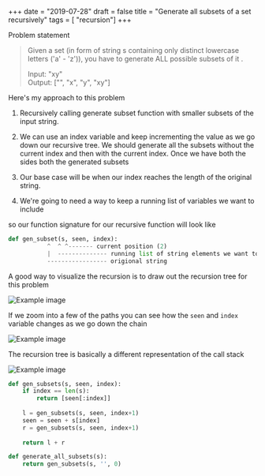 +++
date = "2019-07-28"
draft = false
title = "Generate all subsets of a set recursively"
tags = [ "recursion"]
+++

Problem statement

> Given a set (in form of string s containing only distinct lowercase letters ('a' - 'z')), you have to generate ALL possible subsets of it .
> 
> 
> Input:	"xy"  
> Output: 	["", "x", "y", "xy"]
>

Here's my approach to this problem

1. Recursively calling generate subset function with smaller subsets of the input string. 

2. We can use an index variable and keep incrementing the value as we go down our recursive tree. We should generate all the subsets without the current index and then with the current index. Once we have both the sides both the generated subsets

3. Our base case will be when our index reaches the length of the original string.

4. We're going to need a way to keep a running list of variables we want to include


so our function signature for our recursive function will look like

```python
def gen_subset(s, seen, index):
	       ^  ^	^------- current position (2)
	       |  -------------- running list of string elements we want to include (4)
	       ----------------- origional string
```

A good way to visualize the recursion is to draw out the recursion tree for this problem

![Example image](/images/p8/full_tree.png)

If we zoom into a few of the paths you can see how the `seen` and `index` variable changes as we go down the chain

![Example image](/images/p8/partial_tree.png)

The recursion tree is basically a different representation of the call stack

![Example image](/images/p8/call_stack.png)

```python
def gen_subsets(s, seen, index):
    if index == len(s):
        return [seen[:index]]
    
    l = gen_subsets(s, seen, index+1)
    seen = seen + s[index]
    r = gen_subsets(s, seen, index+1)
    
    return l + r

def generate_all_subsets(s):
    return gen_subsets(s, '', 0)
```


